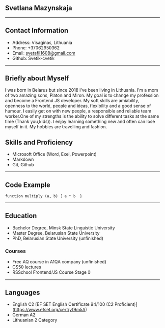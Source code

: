 ## Svetlana Mazynskaja


*****
## Contact Information
+ Address: Visaginas, Lithuania
+ Phone: +37062950362
+ Email: svetafil1608@gmail.com
+ Github: Svetik-cvetik


*****
## Briefly about Myself
I was born in Belarus but since 2018 I've been living in Lithuania. I'm a mom of two amazing sons, Platon and Miron. My goal is to change my profession and become a Frontend JS developer. My soft skills are amiability, openness to the world, people and ideas, flexibility and a good sense of humour. I easily get on with new people, a responsible and reliable team worker.One of my strengths is the ability to solve different tasks at the same time (Thank you,kids)). I enjoy learning something new and often can lose myself in it. My hobbies are travelling and fashion.



## Skills and Proficiency
+ Microsoft Office (Word, Exel, Powerpoint)
+ Markdown
+ Git, Github


*****  
## Code Example
`function multiply (a, b) { a * b 
}`


*****
## Education
+ Bachelor Degree, Minsk State Linguistic University
+ Master Degree, Belarusian State University
+ PhD, Belarusian State University (unfinished)
### Courses
+ Free AQ course in A1QA company (unfinished)
+ CS50 lectures
+ RSSchool Frontend/JS Course Stage 0


*****
## Languages
+ English C2 [EF SET English Certificate 94/100 (C2 Proficient)] (https://www.efset.org/cert/yf9m5A)
+ German A2
+ Lithuanian 2 Category 